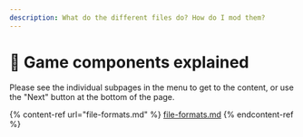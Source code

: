 ```yaml
---
description: What do the different files do? How do I mod them?
---
```


# 📂 Game components explained

Please see the individual subpages in the menu to get to the content, or use the "Next" button at the bottom of the page.

{% content-ref url="file-formats.md" %}
[file-formats.md](file-formats.md)
{% endcontent-ref %}
